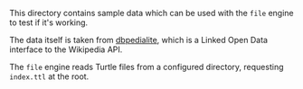 This directory contains sample data which can be used with the `file` engine
to test if it's working.

The data itself is taken from [dbpedialite](http://www.dbpedialite.org), which
is a Linked Open Data interface to the Wikipedia API.

The `file` engine reads Turtle files from a configured directory, requesting
`index.ttl` at the root.

